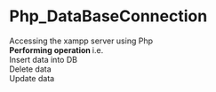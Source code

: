 # Php_DataBaseConnection
Accessing the xampp server using Php 
<br>
<b>  Performing operation </b>
i.e.
<br>
Insert data into DB
<br>
Delete data
<br>
Update data
